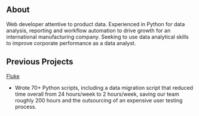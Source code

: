 ## About
Web developer attentive to product data. Experienced in Python for data analysis, reporting and workflow automation to drive growth for an international manufacturing company. Seeking to use data analytical skills to improve corporate performance as a data analyst.

## Previous Projects
[Fluke](https://www.fluke.com/en-us)
- Wrote 70+ Python scripts, including a data migration script that reduced time overall from 24 hours/week to 2 hours/week, saving our team roughly 200 hours and the outsourcing of an expensive user testing process.

<!---
## Welcome to GitHub Pages

You can use the [editor on GitHub](https://github.com/trevransom/resume/edit/main/README.md) to maintain and preview the content for your website in Markdown files.

Whenever you commit to this repository, GitHub Pages will run [Jekyll](https://jekyllrb.com/) to rebuild the pages in your site, from the content in your Markdown files.

### Markdown

Markdown is a lightweight and easy-to-use syntax for styling your writing. It includes conventions for

```markdown
Syntax highlighted code block

# Header 1
## Header 2
### Header 3

- Bulleted
- List

1. Numbered
2. List

**Bold** and _Italic_ and `Code` text

[Link](url) and ![Image](src)
```

For more details see [GitHub Flavored Markdown](https://guides.github.com/features/mastering-markdown/). 
--->
